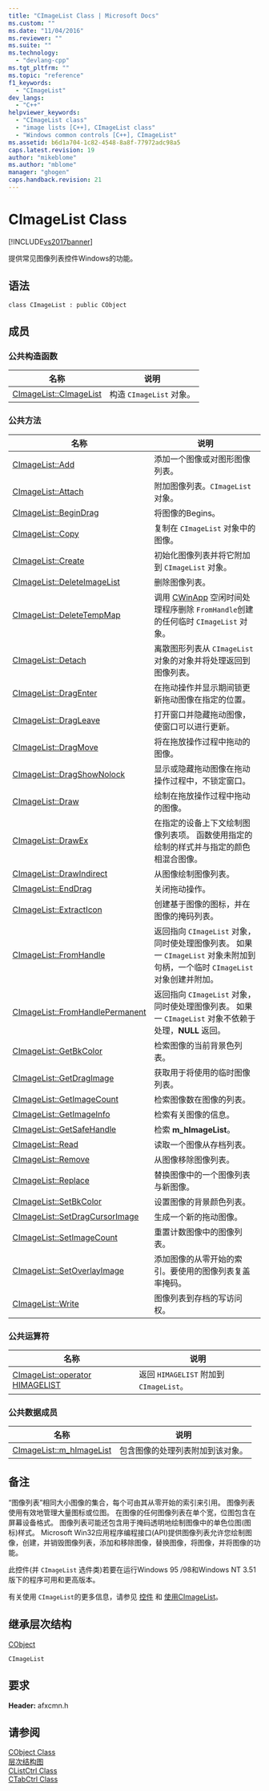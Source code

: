 ```yaml
---
title: "CImageList Class | Microsoft Docs"
ms.custom: ""
ms.date: "11/04/2016"
ms.reviewer: ""
ms.suite: ""
ms.technology: 
  - "devlang-cpp"
ms.tgt_pltfrm: ""
ms.topic: "reference"
f1_keywords: 
  - "CImageList"
dev_langs: 
  - "C++"
helpviewer_keywords: 
  - "CImageList class"
  - "image lists [C++], CImageList class"
  - "Windows common controls [C++], CImageList"
ms.assetid: b6d1a704-1c82-4548-8a8f-77972adc98a5
caps.latest.revision: 19
author: "mikeblome"
ms.author: "mblome"
manager: "ghogen"
caps.handback.revision: 21
---
```

# CImageList Class
[!INCLUDE[vs2017banner](../../assembler/inline/includes/vs2017banner.md)]

提供常见图像列表控件Windows的功能。  
  
## 语法  
  
```  
class CImageList : public CObject  
```  
  
## 成员  
  
### 公共构造函数  
  
|名称|说明|  
|--------|--------|  
|[CImageList::CImageList](../Topic/CImageList::CImageList.md)|构造 `CImageList` 对象。|  
  
### 公共方法  
  
|名称|说明|  
|--------|--------|  
|[CImageList::Add](../Topic/CImageList::Add.md)|添加一个图像或对图形图像列表。|  
|[CImageList::Attach](../Topic/CImageList::Attach.md)|附加图像列表。`CImageList` 对象。|  
|[CImageList::BeginDrag](../Topic/CImageList::BeginDrag.md)|将图像的Begins。|  
|[CImageList::Copy](../Topic/CImageList::Copy.md)|复制在 `CImageList` 对象中的图像。|  
|[CImageList::Create](../Topic/CImageList::Create.md)|初始化图像列表并将它附加到 `CImageList` 对象。|  
|[CImageList::DeleteImageList](../Topic/CImageList::DeleteImageList.md)|删除图像列表。|  
|[CImageList::DeleteTempMap](../Topic/CImageList::DeleteTempMap.md)|调用 [CWinApp](../../mfc/reference/cwinapp-class.md) 空闲时间处理程序删除 `FromHandle`创建的任何临时 `CImageList` 对象。|  
|[CImageList::Detach](../Topic/CImageList::Detach.md)|离散图形列表从 `CImageList` 对象的对象并将处理返回到图像列表。|  
|[CImageList::DragEnter](../Topic/CImageList::DragEnter.md)|在拖动操作并显示期间锁更新拖动图像在指定的位置。|  
|[CImageList::DragLeave](../Topic/CImageList::DragLeave.md)|打开窗口并隐藏拖动图像，使窗口可以进行更新。|  
|[CImageList::DragMove](../Topic/CImageList::DragMove.md)|将在拖放操作过程中拖动的图像。|  
|[CImageList::DragShowNolock](../Topic/CImageList::DragShowNolock.md)|显示或隐藏拖动图像在拖动操作过程中，不锁定窗口。|  
|[CImageList::Draw](../Topic/CImageList::Draw.md)|绘制在拖放操作过程中拖动的图像。|  
|[CImageList::DrawEx](../Topic/CImageList::DrawEx.md)|在指定的设备上下文绘制图像列表项。  函数使用指定的绘制的样式并与指定的颜色相混合图像。|  
|[CImageList::DrawIndirect](../Topic/CImageList::DrawIndirect.md)|从图像绘制图像列表。|  
|[CImageList::EndDrag](../Topic/CImageList::EndDrag.md)|关闭拖动操作。|  
|[CImageList::ExtractIcon](../Topic/CImageList::ExtractIcon.md)|创建基于图像的图标，并在图像的掩码列表。|  
|[CImageList::FromHandle](../Topic/CImageList::FromHandle.md)|返回指向 `CImageList` 对象，同时使处理图像列表。  如果一 `CImageList` 对象未附加到句柄，一个临时 `CImageList` 对象创建并附加。|  
|[CImageList::FromHandlePermanent](../Topic/CImageList::FromHandlePermanent.md)|返回指向 `CImageList` 对象，同时使处理图像列表。  如果一 `CImageList` 对象不依赖于处理，**NULL** 返回。|  
|[CImageList::GetBkColor](../Topic/CImageList::GetBkColor.md)|检索图像的当前背景色列表。|  
|[CImageList::GetDragImage](../Topic/CImageList::GetDragImage.md)|获取用于将使用的临时图像列表。|  
|[CImageList::GetImageCount](../Topic/CImageList::GetImageCount.md)|检索图像数在图像的列表。|  
|[CImageList::GetImageInfo](../Topic/CImageList::GetImageInfo.md)|检索有关图像的信息。|  
|[CImageList::GetSafeHandle](../Topic/CImageList::GetSafeHandle.md)|检索 **m\_hImageList**。|  
|[CImageList::Read](../Topic/CImageList::Read.md)|读取一个图像从存档列表。|  
|[CImageList::Remove](../Topic/CImageList::Remove.md)|从图像移除图像列表。|  
|[CImageList::Replace](../Topic/CImageList::Replace.md)|替换图像中的一个图像列表与新图像。|  
|[CImageList::SetBkColor](../Topic/CImageList::SetBkColor.md)|设置图像的背景颜色列表。|  
|[CImageList::SetDragCursorImage](../Topic/CImageList::SetDragCursorImage.md)|生成一个新的拖动图像。|  
|[CImageList::SetImageCount](../Topic/CImageList::SetImageCount.md)|重置计数图像中的图像列表。|  
|[CImageList::SetOverlayImage](../Topic/CImageList::SetOverlayImage.md)|添加图像的从零开始的索引。要使用的图像列表复盖率掩码。|  
|[CImageList::Write](../Topic/CImageList::Write.md)|图像列表到存档的写访问权。|  
  
### 公共运算符  
  
|名称|说明|  
|--------|--------|  
|[CImageList::operator HIMAGELIST](../Topic/CImageList::operator%20HIMAGELIST.md)|返回 `HIMAGELIST` 附加到 `CImageList`。|  
  
### 公共数据成员  
  
|名称|说明|  
|--------|--------|  
|[CImageList::m\_hImageList](../Topic/CImageList::m_hImageList.md)|包含图像的处理列表附加到该对象。|  
  
## 备注  
 “图像列表”相同大小图像的集合，每个可由其从零开始的索引来引用。  图像列表使用有效地管理大量图标或位图。  在图像的任何图像列表在单个宽，位图包含在屏幕设备格式。  图像列表可能还包含用于掩码透明地绘制图像中的单色位图\(图标\)样式。  Microsoft Win32应用程序编程接口\(API\)提供图像列表允许您绘制图像，创建，并销毁图像列表，添加和移除图像，替换图像，将图像，并将图像的功能。  
  
 此控件\(并 `CImageList` 选件类\)若要在运行Windows 95 \/98和Windows NT 3.51版下的程序可用和更高版本。  
  
 有关使用 `CImageList`的更多信息，请参见 [控件](../../mfc/controls-mfc.md) 和 [使用CImageList](../../mfc/using-cimagelist.md)。  
  
## 继承层次结构  
 [CObject](../../mfc/reference/cobject-class.md)  
  
 `CImageList`  
  
## 要求  
 **Header:** afxcmn.h  
  
## 请参阅  
 [CObject Class](../../mfc/reference/cobject-class.md)   
 [层次结构图](../../mfc/hierarchy-chart.md)   
 [CListCtrl Class](../../mfc/reference/clistctrl-class.md)   
 [CTabCtrl Class](../../mfc/reference/ctabctrl-class.md)